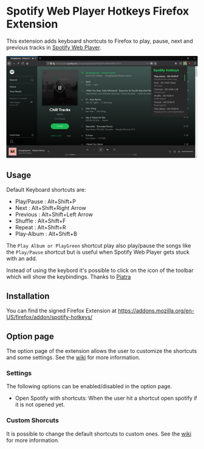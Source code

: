 # Spotify Web Player Hotkeys Firefox Extension

This extension adds keyboard shortcuts to Firefox to play, pause, next and previous tracks in [Spotify Web Player](https://open.spotify.com).

![(Screenshot of running extension)](images/Spotify.png)

## Usage

Default Keyboard shortcuts are:

- Play/Pause : Alt+Shift+P
- Next       : Alt+Shift+Right Arrow
- Previous   : Alt+Shift+Left Arrow
- Shuffle    : Alt+Shift+F
- Repeat     : Alt+Shift+R
- Play-Album : Alt+Shift+B

The `Play Album or PlayGreen` shortcut play also play/pause the songs like the `Play/Pause` shortcut but is useful when Spotify Web Player gets stuck with an add.

Instead of using the keybord it's possible to click on the icon of the toolbar which will show the keybindings. Thanks to [Piatra](https://github.com/piatra)

## Installation

You can find the signed Firefox Extension at https://addons.mozilla.org/en-US/firefox/addon/spotify-hotkeys/

## Option page

The option page of the extension allows the user to customize the shortcuts and some settings. See the [wiki](https://github.com/TsunDoge/spotify-hotkeys-firefox/wiki/How-to-use-Spotify-Shortcuts) for more information.

### Settings

The following options can be enabled/disabled in the option page.

- Open Spotify with shortcuts: When the user hit a shortcut open spotify if it is not opened yet.

### Custom Shorcuts

It is possible to change the default shortcuts to custom ones. See the [wiki](https://github.com/TsunDoge/spotify-hotkeys-firefox/wiki/How-to-use-Spotify-Shortcuts#configure-shortcuts) for more information.
